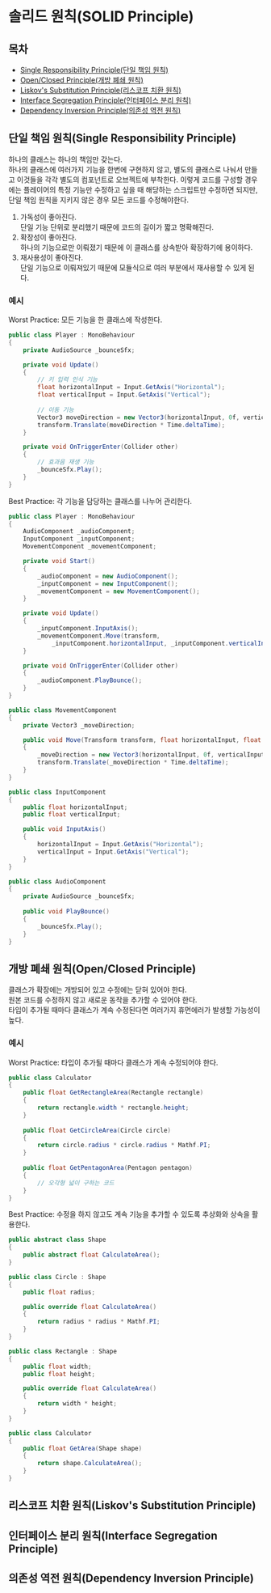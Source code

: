# 솔리드 원칙(SOLID Principle)

## 목차

* [Single Responsibility Principle(단일 책임 원칙)](#단일-책임-원칙single-responsibility-principle)
* [Open/Closed Principle(개방 폐쇄 원칙)](#개방-폐쇄-원칙openclosed-principle)
* [Liskov's Substitution Principle(리스코프 치환 원칙)](#리스코프-치환-원칙liskovs-substitution-principle)
* [Interface Segregation Principle(인터페이스 분리 원칙)](#인터페이스-분리-원칙interface-segregation-principle)
* [Dependency Inversion Principle(의존성 역전 원칙)](#의존성-역전-원칙dependency-inversion-principle)

## 단일 책임 원칙(Single Responsibility Principle)

하나의 클래스는 하나의 책임만 갖는다.       
하나의 클래스에 여러가지 기능을 한번에 구현하지 않고,
별도의 클래스로 나눠서 만들고 이것들을 각각 별도의 컴포넌트로 오브젝트에 부착한다.
이렇게 코드를 구성할 경우에는 플레이어의 특정 기능만 수정하고 싶을 때 해당하는
스크립트만 수정하면 되지만, 단일 책임 원칙을 지키지 않은 경우 모든 코드를 수정해야한다.

1. 가독성이 좋아진다.                     
   단일 기능 단위로 분리했기 때문에 코드의 길이가 짧고 명확해진다.
2. 확장성이 좋아진다.    
   하나의 기능으로만 이뤄졌기 때문에 이 클래스를 상속받아 확장하기에 용이하다.
3. 재사용성이 좋아진다.       
   단일 기능으로 이뤄져있기 때문에 모듈식으로 여러 부분에서 재사용할 수 있게 된다.

### 예시

Worst Practice: 모든 기능을 한 클래스에 작성한다.

``` csharp
public class Player : MonoBehaviour
{
    private AudioSource _bounceSfx;

    private void Update()
    {
        // 키 입력 인식 기능
        float horizontalInput = Input.GetAxis("Horizontal");
        float verticalInput = Input.GetAxis("Vertical");
    
        // 이동 기능
        Vector3 moveDirection = new Vector3(horizontalInput, 0f, verticalInput).normalized;
        transform.Translate(moveDirection * Time.deltaTime);
    }

    private void OnTriggerEnter(Collider other)
    {
        // 효과음 재생 기능
        _bounceSfx.Play();
    }
}
```

Best Practice: 각 기능을 담당하는 클래스를 나누어 관리한다.

```csharp
public class Player : MonoBehaviour
{
    AudioComponent _audioComponent;
    InputComponent _inputComponent;
    MovementComponent _movementComponent;

    private void Start()
    {
        _audioComponent = new AudioComponent();
        _inputComponent = new InputComponent();
        _movementComponent = new MovementComponent();
    }

    private void Update()
    {
        _inputComponent.InputAxis();
        _movementComponent.Move(transform, 
            _inputComponent.horizontalInput, _inputComponent.verticalInput);
    }

    private void OnTriggerEnter(Collider other)
    {
        _audioComponent.PlayBounce();
    }
}

public class MovementComponent
{
    private Vector3 _moveDirection;

    public void Move(Transform transform, float horizontalInput, float verticalInput)
    {
        _moveDirection = new Vector3(horizontalInput, 0f, verticalInput).normalized;
        transform.Translate(_moveDirection * Time.deltaTime);
    }
}

public class InputComponent
{
    public float horizontalInput;
    public float verticalInput;

    public void InputAxis()
    {
        horizontalInput = Input.GetAxis("Horizontal");
        verticalInput = Input.GetAxis("Vertical");
    }
}

public class AudioComponent
{
    private AudioSource _bounceSfx;
    
    public void PlayBounce()
    {
        _bounceSfx.Play();
    }
}
```

## 개방 폐쇄 원칙(Open/Closed Principle)

클래스가 확장에는 개방되어 있고 수정에는 닫혀 있어야 한다.      
원본 코드를 수정하지 않고 새로운 동작을 추가할 수 있어야 한다.      
타입이 추가될 때마다 클래스가 계속 수정된다면 여러가지 휴먼에러가 발생할 가능성이 높다.

### 예시

Worst Practice: 타입이 추가될 때마다 클래스가 계속 수정되어야 한다.

```csharp
public class Calculator
{
    public float GetRectangleArea(Rectangle rectangle)
    {
        return rectangle.width * rectangle.height;
    }
    
    public float GetCircleArea(Circle circle)
    {
        return circle.radius * circle.radius * Mathf.PI;
    }
    
    public float GetPentagonArea(Pentagon pentagon)
    {
        // 오각형 넓이 구하는 코드
    }
}
```

Best Practice: 수정을 하지 않고도 계속 기능을 추가할 수 있도록 추상화와 상속을 활용한다.

```csharp
public abstract class Shape
{
    public abstract float CalculateArea();
}

public class Circle : Shape
{
    public float radius;

    public override float CalculateArea()
    {
        return radius * radius * Mathf.PI;
    }
}

public class Rectangle : Shape
{
    public float width;
    public float height;

    public override float CalculateArea()
    {
        return width * height;
    }
}

public class Calculator
{
    public float GetArea(Shape shape)
    {
        return shape.CalculateArea();
    }
}
```

## 리스코프 치환 원칙(Liskov's Substitution Principle)

## 인터페이스 분리 원칙(Interface Segregation Principle)

## 의존성 역전 원칙(Dependency Inversion Principle)
